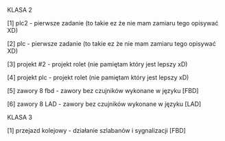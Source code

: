 KLASA 2



[1] plc2 - pierwsze zadanie (to takie ez że nie mam zamiaru tego opisywać XD)

[2] plc - pierwsze zadanie (to takie ez że nie mam zamiaru tego opisywać XD)

[3] projekt #2 - projekt rolet (nie pamiętam który jest lepszy xD)

[4] projekt plc - projekt rolet (nie pamiętam który jest lepszy xD)

[5] zawory 8 fbd - zawory bez czujników wykonane w języku [FBD]

[6] zawory 8 LAD - zawory bez czujników wykonane w języku [LAD]



KLASA 3



[1] przejazd kolejowy - działanie szlabanów i sygnalizacji [FBD]
